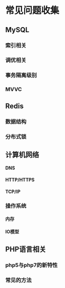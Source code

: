 # 常见问题收集

## MySQL

### 索引相关

### 调优相关

### 事务隔离级别

### MVVC

## Redis

### 数据结构

### 分布式锁

## 计算机网络

#### DNS

#### HTTP/HTTPS

#### TCP/IP

### 操作系统

#### 内存

#### IO模型

## PHP语言相关

### php5与php7的新特性

### 常见的方法